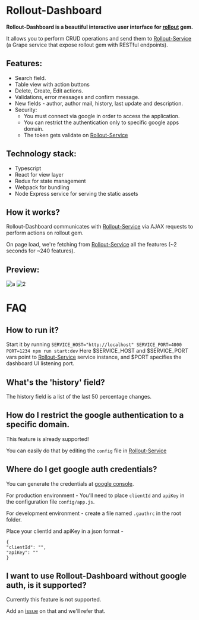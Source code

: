 # Rollout-Dashboard

**Rollout-Dashboard is a beautiful interactive user interface for [rollout](https://github.com/fetlife/rollout) gem.**

It allows you to perform CRUD operations and send them to [Rollout-Service](https://github.com/fiverr/rollout_service)  (a Grape service that expose rollout gem with RESTful endpoints). 

## Features:
 - Search field.
 - Table view with action buttons
 - Delete, Create, Edit actions.
 - Validations, error messages and confirm message.
 - New fields - author, author mail, history, last update and description.
 - Security: 
    - You must connect via google in order to access the application.
    - You can restrict the authentication only to specific google apps domain.
    - The token gets validate on [Rollout-Service](https://github.com/fiverr/rollout_service)
    
## Technology stack:
- Typescript
- React for view layer
- Redux for state management 
- Webpack for bundling
- Node Express service for serving the static assets

## How it works?

Rollout-Dashboard communicates with [Rollout-Service](https://github.com/fiverr/rollout_service) via AJAX requests to perform actions on rollout gem.

On page load, we're fetching from [Rollout-Service](https://github.com/fiverr/rollout_service) all the features (~2 seconds for ~240 features).

## Preview: 
![a](https://cloud.githubusercontent.com/assets/8016250/26057465/7a3c8844-3982-11e7-9791-24a65b18502f.gif)
![2](https://cloud.githubusercontent.com/assets/8016250/26057516/a72cb7d4-3982-11e7-9268-1f03b32a239d.gif)


# FAQ

## How to run it?
Start it by running `SERVICE_HOST="http://localhost" SERVICE_PORT=4000 PORT=1234 npm run start:dev`
Here $SERVICE_HOST and $SERVICE_PORT vars point to [Rollout-Service](https://github.com/fiverr/rollout_service) service 
instance, and $PORT specifies the dashboard UI listening port.

## What's the 'history' field?

The history field is a list of the last 50 percentage changes.

## How do I restrict the google authentication to a specific domain.

This feature is already supported!

You can easily do that by editing the `config` file in [Rollout-Service](https://github.com/fiverr/rollout_service)

## Where do I get google auth credentials?

You can generate the credentials at [google console](https://console.cloud.google.com/).

For production environment -  You'll need to place `clientId` and  `apiKey` in the configuration file `config/app.js`.

For development environment - create a file named  `.gauthrc` in the root folder.

Place your clientId and apiKey in a json format -
```
{
"clientId": "",
"apiKey": ""
}
```

## I want to use Rollout-Dashboard without google auth, is it supported?

Currently this feature is not supported. 

Add an [issue](https://github.com/fiverr/rollout_dashboard/issues) on that and we'll refer that.

